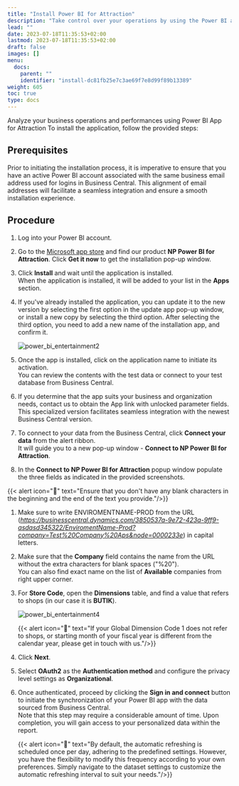 ```yaml
---
title: "Install Power BI for Attraction"
description: "Take control over your operations by using the Power BI app for Attraction."
lead: ""
date: 2023-07-18T11:35:53+02:00
lastmod: 2023-07-18T11:35:53+02:00
draft: false
images: []
menu:
  docs:
    parent: ""
    identifier: "install-dc81fb25e7c3ae69f7e8d99f89b13389"
weight: 605
toc: true
type: docs
---
```


Analyze your business operations and performances using Power BI App for Attraction To install the application, follow the provided steps:


## Prerequisites

Prior to initiating the installation process, it is imperative to ensure that you have an active Power BI account associated with the same business email address used for logins in Business Central. This alignment of email addresses will facilitate a seamless integration and ensure a smooth installation experience.

## Procedure

1. Log into your Power BI account. 
2. Go to the [<ins>Microsoft app store<ins>](https://apps.microsoft.com/store/apps) and find our product **NP Power BI for Attraction**. Click **Get it now** to get the installation pop-up window.    

3.  Click **Install** and wait until the application is installed.      
    When the application is installed, it will be added to your list in the **Apps** section.      
4. If you've already installed the application, you can update it to the new version by selecting the first option in the update app pop-up window, or install a new copy by selecting the third option. After selecting the third option, you need to  add a new name of the installation app, and confirm it.    
   
   ![power_bi_entertainment2](power_bi_entertainment3.PNG)

5. Once the app is installed, click on the application name to initiate its activation.    
   You can review the contents with the test data or connect to your test database from Business Central.
6. If you determine that the app suits your business and organization needs, contact us to obtain the App link with unlocked parameter fields.     
    This specialized version facilitates seamless integration with the newest Business Central version.
7. To connect to your data from the Business Central, click **Connect your data** from the alert ribbon.         
   It will guide you to a new pop-up window - **Connect to NP Power BI for Attraction**. 
8. In the **Connect to NP Power BI for Attraction** popup window populate the three fields as indicated in the provided screenshots.        

{{< alert icon="📝" text="Ensure that you don't have any blank characters in the beginning and the end of the text you provide."/>}} 

1. Make sure to write ENVIROMENTNAME-PROD from the URL (*https://businesscentral.dynamics.com/3850537a-9e72-423a-9ff9-asdasd345322/EnviromentName-Prod?company=Test%20Company%20Aps&node=0000233e*) in capital letters.  
2. Make sure that the **Company** field contains the name from the URL without the extra characters for blank spaces ("%20").     
   You can also find exact name on the list of **Available** companies from right upper corner.
3.  For **Store Code**, open the **Dimensions** table, and find a value that refers to shops (in our case it is **BUTIK**).

    ![power_bi_entertainment4](power_bi_entertainment4.PNG)

    {{< alert icon="📝" text="If your Global Dimension Code 1 does not refer to shops, or starting month of your fiscal year is different from the calendar year, please get in touch with us."/>}} 

4.  Click **Next**.
5.  Select **OAuth2** as the **Authentication method** and configure the privacy level settings as **Organizational**.     
6.  Once authenticated, proceed by clicking the **Sign in and connect** button to initiate the synchronization of your Power BI app with the data sourced from Business Central.     
    Note that this step may require a considerable amount of time. Upon completion, you will gain access to your personalized data within the report. 

    {{< alert icon="📝" text="By default, the automatic refreshing is scheduled once per day, adhering to the predefined settings. However, you have the flexibility to modify this frequency according to your own preferences. Simply navigate to the dataset settings to customize the automatic refreshing interval to suit your needs."/>}} 